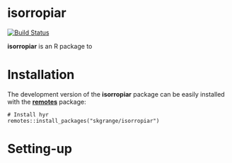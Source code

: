 # **isorropiar**

[![Build Status](https://travis-ci.org/skgrange/isorropiar.svg?branch=master)](https://travis-ci.org/skgrange/isorropiar)

**isorropiar** is an R package to 

# Installation

The development version of the **isorropiar** package can be easily installed with the [**remotes**](https://github.com/r-lib/remotes) package: 

```
# Install hyr
remotes::install_packages("skgrange/isorropiar")
```

# Setting-up
